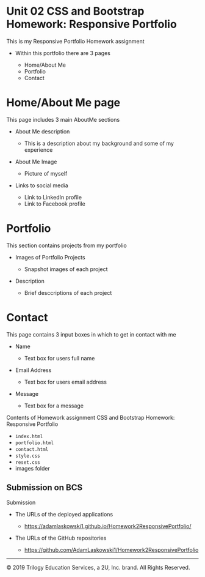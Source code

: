 # Unit 02 CSS and Bootstrap Homework: Responsive Portfolio

This is my Responsive Portfolio Homework assignment

* Within this portfolio there are 3 pages

    * Home/About Me
    * Portfolio
    * Contact

# Home/About Me page

This page includes 3 main AboutMe sections

* About Me description

    * This is a description about my background and some of my experience

* About Me Image

    * Picture of myself

* Links to social media

    * Link to LinkedIn profile
    * Link to Facebook profile

# Portfolio

This section contains projects from my portfolio

* Images of Portfolio Projects

    * Snapshot images of each project

* Description

    * Brief desccriptions of each project

# Contact

This page contains 3 input boxes in which to get in contact with me

* Name

    * Text box for users full name

* Email Address

    * Text box for users email address

* Message

    * Text box for a message 

Contents of Homework assignment CSS and Bootstrap Homework: Responsive Portfolio

* `index.html`
* `portfolio.html`
* `contact.html`
* `style.css`
* `reset.css`
* images folder

## Submission on BCS

Submission

* The URLs of the deployed applications

    * https://adamlaskowski1.github.io/Homework2ResponsivePortfolio/

* The URLs of the GitHub repositories

    * https://github.com/AdamLaskowski1/Homework2ResponsivePortfolio

- - -

© 2019 Trilogy Education Services, a 2U, Inc. brand. All Rights Reserved.
